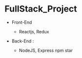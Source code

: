 # FullStack_Project

* Front-End
   - Reactjs, Redux

* Back-End :
   - NodeJS, Express
   npm star
          
